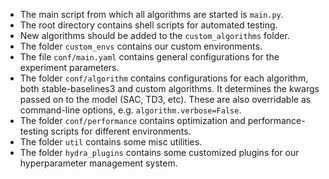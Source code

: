 * The main script from which all algorithms are started is `main.py`.
* The root directory contains shell scripts for automated testing.
* New algorithms should be added to the `custom_algorithms` folder.
* The folder `custom_envs` contains our custom environments.
* The file `conf/main.yaml` contains general configurations for the experiment parameters.
* The folder `conf/algorithm` contains configurations for each algorithm, both stable-baselines3 and custom algorithms.
  It determines the kwargs passed on to the model (SAC, TD3, etc).
  These are also overridable as command-line options, e.g. `algorithm.verbose=False`.
* The folder `conf/performance` contains optimization and performance-testing scripts for different environments.
* The folder `util` contains some misc utilities.
* The folder `hydra_plugins` contains some customized plugins for our hyperparameter management system.